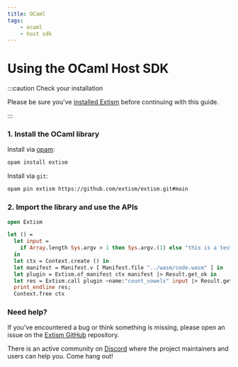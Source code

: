 ```yaml
---
title: OCaml
tags:
    - ocaml
    - host sdk
---
```


# Using the OCaml Host SDK


:::caution Check your installation

Please be sure you've [installed Extism](/docs/install) before continuing with this guide.

:::

### 1. Install the OCaml library

Install via [opam](https://opam.ocaml.org/):
```sh
opam install extism
```

Install via `git`:
```sh
opam pin extism https://github.com/extism/extism.git#main
```

### 2. Import the library and use the APIs

```ocaml title=main.ml
open Extism

let () =
  let input =
    if Array.length Sys.argv > 1 then Sys.argv.(1) else "this is a test"
  in
  let ctx = Context.create () in
  let manifest = Manifest.v [ Manifest.file "../wasm/code.wasm" ] in
  let plugin = Extism.of_manifest ctx manifest |> Result.get_ok in
  let res = Extism.call plugin ~name:"count_vowels" input |> Result.get_ok in
  print_endline res;
  Context.free ctx
```


### Need help?

If you've encountered a bug or think something is missing, please open an issue on the [Extism GitHub](https://github.com/extism/extism) repository.

There is an active community on [Discord](https://discord.gg/cx3usBCWnc) where the project maintainers and users can help you. Come hang out!

